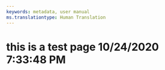 ```yaml
---
keywords: metadata, user manual
ms.translationtype: Human Translation
---
```

# this is a test page 10/24/2020 7:33:48 PM